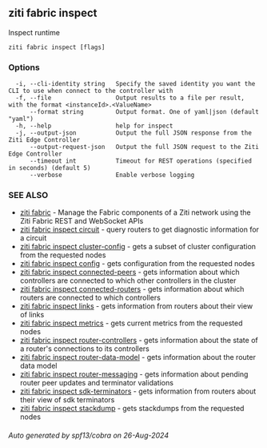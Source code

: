## ziti fabric inspect

Inspect runtime <application> <values>

```
ziti fabric inspect [flags]
```

### Options

```
  -i, --cli-identity string   Specify the saved identity you want the CLI to use when connect to the controller with
  -f, --file                  Output results to a file per result, with the format <instanceId>.<ValueName>
      --format string         Output format. One of yaml|json (default "yaml")
  -h, --help                  help for inspect
  -j, --output-json           Output the full JSON response from the Ziti Edge Controller
      --output-request-json   Output the full JSON request to the Ziti Edge Controller
      --timeout int           Timeout for REST operations (specified in seconds) (default 5)
      --verbose               Enable verbose logging
```

### SEE ALSO

* [ziti fabric](../fabric.md)	 - Manage the Fabric components of a Ziti network using the Ziti Fabric REST and WebSocket APIs
* [ziti fabric inspect circuit](circuit/circuit.md)	 - query routers to get diagnostic information for a circuit
* [ziti fabric inspect cluster-config](cluster-config/cluster-config.md)	 - gets a subset of cluster configuration from the requested nodes
* [ziti fabric inspect config](config/config.md)	 - gets configuration from the requested nodes
* [ziti fabric inspect connected-peers](connected-peers/connected-peers.md)	 - gets information about which controllers are connected to which other controllers in the cluster
* [ziti fabric inspect connected-routers](connected-routers/connected-routers.md)	 - gets information about which routers are connected to which controllers
* [ziti fabric inspect links](links/links.md)	 - gets information from routers about their view of links
* [ziti fabric inspect metrics](metrics/metrics.md)	 - gets current metrics from the requested nodes
* [ziti fabric inspect router-controllers](router-controllers/router-controllers.md)	 - gets information about the state of a router's connections to its controllers
* [ziti fabric inspect router-data-model](router-data-model/router-data-model.md)	 - gets information about the router data model
* [ziti fabric inspect router-messaging](router-messaging/router-messaging.md)	 - gets information about pending router peer updates and terminator validations
* [ziti fabric inspect sdk-terminators](sdk-terminators/sdk-terminators.md)	 - gets information from routers about their view of sdk terminators
* [ziti fabric inspect stackdump](stackdump/stackdump.md)	 - gets stackdumps from the requested nodes

###### Auto generated by spf13/cobra on 26-Aug-2024
